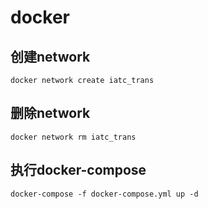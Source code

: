 # docker

## 创建network

```
docker network create iatc_trans
```

## 删除network
```
docker network rm iatc_trans
```

## 执行docker-compose

```
docker-compose -f docker-compose.yml up -d
```

